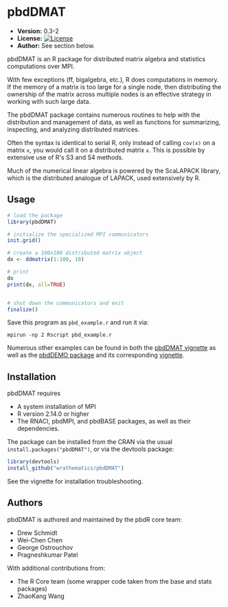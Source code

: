 # pbdDMAT

* **Version:** 0.3-2
* **License:** [![License](http://img.shields.io/badge/license-GPL%20%28%3E=%202%29-orange.svg?style=flat)](http://www.gnu.org/licenses/gpl-2.0.html)
* **Author:** See section below.


pbdDMAT is an R package for distributed matrix algebra and statistics 
computations over MPI.

With few exceptions (ff, bigalgebra, etc.), R does computations in memory.
If the memory of a matrix is too large for a single node, then
distributing the ownership of the matrix across multiple nodes is
an effective strategy in working with such large data.

The pbdDMAT package contains numerous routines to help with the
distribution and management of data, as well as functions for
summarizing, inspecting, and analyzing distributed matrices.

Often the syntax is identical to serial R, only instead of calling
`cov(x)` on a matrix `x`, you would call it on a distributed matrix
`x`.  This is possible by extensive use of R's S3 and S4 methods.

Much of the numerical linear algebra is powered by the ScaLAPACK
library, which is the distributed analogue of LAPACK, used
extensively by R.



## Usage

```r
# load the package
library(pbdDMAT)

# initialize the specialized MPI communicators
init.grid()

# create a 100x100 distributed matrix object
dx <- ddmatrix(1:100, 10)

# print
dx
print(dx, all=TRUE)


# shut down the communicators and exit
finalize()
```

Save this program as `pbd_example.r` and run it via:

```
mpirun -np 2 Rscript pbd_example.r
```

Numerous other examples can be found in both the
[pbdDMAT vignette](https://github.com/wrathematics/pbdDMAT/blob/master/inst/doc/pbdDMAT-guide.pdf)
as well as the [pbdDEMO package](https://github.com/wrathematics/pbdDEMO)
and its corresponding [vignette](https://github.com/wrathematics/pbdDEMO/blob/master/inst/doc/pbdDEMO-guide.pdf).



## Installation

pbdDMAT requires
* A system installation of MPI
* R version 2.14.0 or higher
* The RNACI, pbdMPI, and pbdBASE packages, as well as their dependencies.

The package can be installed from the CRAN via the usual
`install.packages("pbdDMAT")`, or via the devtools package:

```r
library(devtools)
install_github("wrathematics/pbdDMAT")
```

See the vignette for installation troubleshooting.



## Authors

pbdDMAT is authored and maintained by the pbdR core team:
* Drew Schmidt
* Wei-Chen Chen
* George Ostrouchov
* Pragneshkumar Patel

With additional contributions from:
* The R Core team (some wrapper code taken from the base and stats packages)
* ZhaoKang Wang

